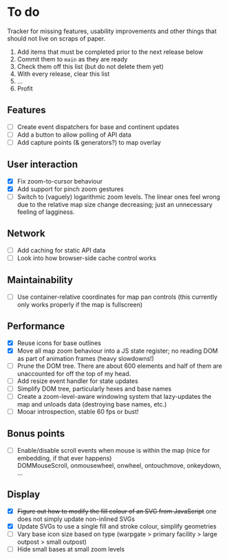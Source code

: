 # To do

Tracker for missing features, usability improvements and other things that should not live on scraps of paper.

1. Add items that must be completed prior to the next release below
2. Commit them to `main` as they are ready
3. Check them off this list (but do not delete them yet)
4. With every release, clear this list
5. ...
6. Profit

## Features

- [ ] Create event dispatchers for base and continent updates
- [ ] Add a button to allow polling of API data
- [ ] Add capture points (& generators?) to map overlay

## User interaction

- [x] Fix zoom-to-cursor behaviour
- [x] Add support for pinch zoom gestures
- [ ] Switch to (vaguely) logarithmic zoom levels. The linear ones feel wrong due to the relative map size change decreasing; just an unnecessary feeling of lagginess.

## Network

- [ ] Add caching for static API data
- [ ] Look into how browser-side cache control works

## Maintainability

- [ ] Use container-relative coordinates for map pan controls (this currently only works properly if the map is fullscreen)

## Performance

- [x] Reuse icons for base outlines
- [x] Move all map zoom behaviour into a JS state register; no reading DOM as part of animation frames (heavy slowdowns!)
- [ ] Prune the DOM tree. There are about 600 elements and half of them are unaccounted for off the top of my head.
- [ ] Add resize event handler for state updates
- [ ] Simplify DOM tree, particularly hexes and base names
- [ ] Create a zoom-level-aware windowing system that lazy-updates the map and unloads data (destroying base names, etc.)
- [ ] Mooar introspection, stable 60 fps or bust!

## Bonus points

- [ ] Enable/disable scroll events when mouse is within the map (nice for embedding, if that ever happens)  
  DOMMouseScroll, onmousewheel, onwheel, ontouchmove, onkeydown, ...

## Display

- [x] ~~Figure out how to modify the fill colour of an SVG from JavaScript~~ one does not simply update non-inlined SVGs
- [x] Update SVGs to use a single fill and stroke colour, simplify geometries
- [ ] Vary base icon size based on type (warpgate > primary facility > large outpost > small outpost)
- [ ] Hide small bases at small zoom levels

